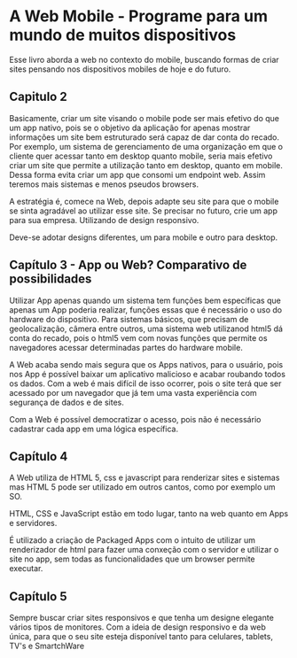 # A Web Mobile - Programe para um mundo de muitos dispositivos
Esse livro aborda a web no contexto do mobile, buscando formas de criar sites
pensando nos dispositivos mobiles de hoje e do futuro.

## Capitulo 2
Basicamente, criar um site visando o mobile pode ser mais efetivo do que um
app nativo, pois se o objetivo da aplicação for apenas mostrar informações
um site bem estruturado será capaz de dar conta do recado.
Por exemplo, um sistema de gerenciamento de uma organização em que o cliente
quer acessar tanto em desktop quanto mobile, seria mais efetivo criar um 
site que permite a utilização tanto em desktop, quanto em mobile.
Dessa forma evita criar um app que consomi um endpoint web. Assim teremos 
mais sistemas e menos pseudos browsers.

A estratégia é, comece na Web, depois adapte seu site para que o mobile se 
sinta agradável ao utilizar esse site. Se precisar no futuro, crie um app para
sua empresa. Utilizando de design responsivo.

Deve-se adotar designs diferentes, um para mobile e outro para desktop.

## Capítulo 3 - App ou Web? Comparativo de possibilidades

Utilizar App apenas quando um sistema tem funções bem específicas que apenas
um App poderia realizar, funções essas que é necessário o uso do hardware do 
dispositivo. Para sistemas básicos, que precisam de geolocalização, câmera entre
outros, uma sistema web utilizanod html5 dá conta do recado, pois o html5 vem 
com novas funções que permite os navegadores acessar determinadas partes do 
hardware mobile.

A Web acaba sendo mais segura que os Apps nativos, para o usuário, pois nos App 
é possível baixar um aplicativo malicioso e acabar roubando todos os dados. Com
a web é mais difícil de isso ocorrer, pois o site terá que ser acessado por um 
navegador que já tem uma vasta experiência com segurança de dados e de sites.

Com a Web é possível democratizar o acesso, pois não é necessário cadastrar cada app em uma lógica específica.

## Capítulo 4 

A Web utiliza de HTML 5, css e javascript para renderizar sites e sistemas
mas HTML 5 pode ser utilizado em outros cantos, como por exemplo um SO.

HTML, CSS e JavaScript estão em todo lugar, tanto na web quanto em Apps e 
servidores.

É utilizado a criação de Packaged Apps com o intuito de utilizar um renderizador
de html para fazer uma conxeção com o servidor e utilizar o site no app, sem
todas as funcionalidades que um browser permite executar.

## Capítulo 5

Sempre buscar criar sites responsivos e que tenha um designe elegante vários
tipos de monitores.
Com a ideia de design responsivo e da web única, para que o seu site esteja 
disponível tanto para celulares, tablets, TV's e SmartchWare
